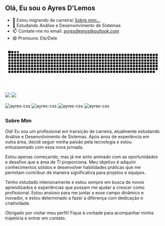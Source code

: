 ## Olá, Eu sou o Ayres D'Lemos

- 🔭 Estou migrando de carreira/ [Sobre mim...]()
- 🌱 Estudando Análise e Desenvolvimento de Sistemas
- 📫 Contate-me no email: ayresdlemos@outlook.com
- 😄 Pronouns: Ele/Dele
###

<picture>
  <source
    media="(prefers-color-scheme: dark)"
    srcset="https://raw.githubusercontent.com/platane/snk/output/github-contribution-grid-snake-dark.svg"
  />
  <source
    media="(prefers-color-scheme: light)"
    srcset="https://raw.githubusercontent.com/platane/snk/output/github-contribution-grid-snake.svg"
  />
  <img
    alt="github contribution grid snake animation"
    src="https://raw.githubusercontent.com/platane/snk/output/github-contribution-grid-snake.svg"
  />
</picture>

###

##
<picture>
  <source
    srcset="https://github-readme-stats.vercel.app/api?username=ayresdlemos&show_icons=true&theme=dark"
    media="(prefers-color-scheme: dark)"
  />
  <source
    srcset="https://github-readme-stats.vercel.app/api?username=ayresdlemos&show_icons=true"
    media="(prefers-color-scheme: light), (prefers-color-scheme: no-preference)"
  />
  <img height=180 align="center" src="https://github-readme-stats.vercel.app/api?username=ayresdlemos&show_icons=true" />
</picture>
<a href="https://github.com/ayresdlemos">
  <img height=180 align="center" src="https://github-readme-stats.vercel.app/api/top-langs?username=ayresdlemos&layout=compact&langs_count=8&card_width=30&theme=dark" />
</a>

<div style="display: inline_block"><br> 
<img align="center" alt="ayres-css" height="80" width="60" src="https://cdn.jsdelivr.net/gh/devicons/devicon@latest/icons/css3/css3-plain-wordmark.svg" />
<img align="center" alt="ayres-css" height="80" width="60" src="https://cdn.jsdelivr.net/gh/devicons/devicon@latest/icons/html5/html5-plain-wordmark.svg" />
<img align="center" alt="ayres-css" height="80" width="60" src="https://cdn.jsdelivr.net/gh/devicons/devicon@latest/icons/javascript/javascript-plain.svg" />
<img align="center" alt="ayres-css" height="80" width="60" src="https://cdn.jsdelivr.net/gh/devicons/devicon@latest/icons/python/python-original.svg" /> 
</div>

##
### Sobre Mim

Olá! Eu sou um profissional em transição de carreira, atualmente estudando Análise e Desenvolvimento de Sistemas. Após anos de experiência em outra área, decidi seguir minha paixão pela tecnologia e estou entusiasmado com essa nova jornada.

Estou apenas começando, mas já me sinto animado com as oportunidades e desafios que a área de TI proporciona. Meu objetivo é adquirir conhecimentos sólidos e desenvolver habilidades práticas que me permitam contribuir de maneira significativa para projetos e equipes.

Tenho estudado intensivamente e estou sempre em busca de novos aprendizados e experiências que possam me ajudar a crescer como profissional. Estou ansioso para me juntar a esse campo dinâmico e inovador, e estou determinado a fazer a diferença com dedicação e criatividade.

Obrigado por visitar meu perfil! Fique à vontade para acompanhar minha trajetória e entrar em contato.
